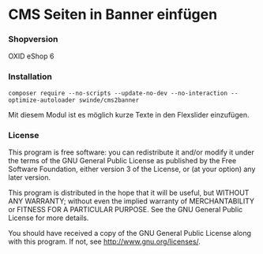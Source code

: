 CMS Seiten in Banner einfügen
====

### Shopversion
OXID eShop 6


### Installation

`composer require --no-scripts --update-no-dev --no-interaction --optimize-autoloader swinde/cms2banner`

Mit diesem Modul ist es möglich kurze Texte in den Flexslider einzufügen.

### License
This program is free software: you can redistribute it and/or modify
it under the terms of the GNU General Public License as published by
the Free Software Foundation, either version 3 of the License, or
(at your option) any later version.

This program is distributed in the hope that it will be useful,
but WITHOUT ANY WARRANTY; without even the implied warranty of
MERCHANTABILITY or FITNESS FOR A PARTICULAR PURPOSE.  See the
GNU General Public License for more details.

You should have received a copy of the GNU General Public License
along with this program.  If not, see <http://www.gnu.org/licenses/>.  

